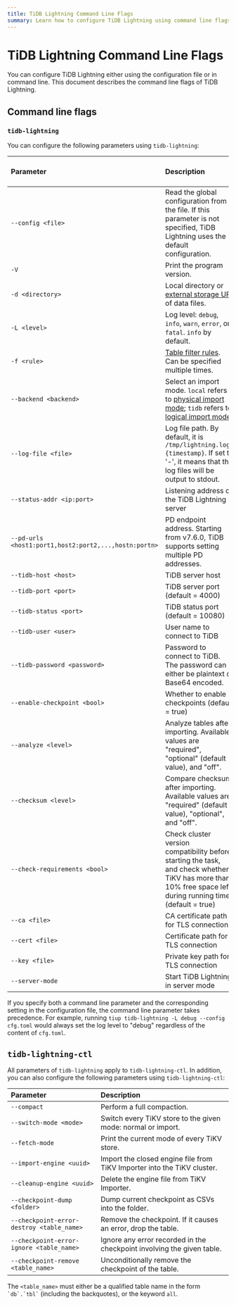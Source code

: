 ```yaml
---
title: TiDB Lightning Command Line Flags
summary: Learn how to configure TiDB Lightning using command line flags.
---
```


# TiDB Lightning Command Line Flags

You can configure TiDB Lightning either using the configuration file or in command line. This document describes the command line flags of TiDB Lightning.

## Command line flags

### `tidb-lightning`

You can configure the following parameters using `tidb-lightning`:

| Parameter | Description | Corresponding configuration item |
| :---- | :---- | :---- |
| `--config <file>` | Read the global configuration from the file. If this parameter is not specified, TiDB Lightning uses the default configuration. | |
| `-V` | Print the program version. | |
| `-d <directory>` | Local directory or [external storage URI](/external-storage-uri.md) of data files. | `mydumper.data-source-dir` |
| `-L <level>` | Log level: `debug`, `info`, `warn`, `error`, or `fatal`. `info` by default.| `lightning.level` |
| `-f <rule>` | [Table filter rules](/table-filter.md). Can be specified multiple times. | `mydumper.filter` |
| `--backend <backend>` | Select an import mode. `local` refers to [physical import mode](/tidb-lightning/tidb-lightning-physical-import-mode.md); `tidb` refers to [logical import mode](/tidb-lightning/tidb-lightning-logical-import-mode.md). | `tikv-importer.backend` |
| `--log-file <file>` | Log file path. By default, it is `/tmp/lightning.log.{timestamp}`. If set to '-', it means that the log files will be output to stdout. | `lightning.log-file` |
| `--status-addr <ip:port>` | Listening address of the TiDB Lightning server | `lightning.status-port` |
| `--pd-urls <host1:port1,host2:port2,...,hostn:portn>` | PD endpoint address. Starting from v7.6.0, TiDB supports setting multiple PD addresses. | `tidb.pd-addr` |
| `--tidb-host <host>` | TiDB server host | `tidb.host` |
| `--tidb-port <port>` | TiDB server port (default = 4000) | `tidb.port` |
| `--tidb-status <port>` | TiDB status port (default = 10080) | `tidb.status-port` |
| `--tidb-user <user>` | User name to connect to TiDB | `tidb.user` |
| `--tidb-password <password>` | Password to connect to TiDB. The password can either be plaintext or Base64 encoded. | `tidb.password` |
| `--enable-checkpoint <bool>` | Whether to enable checkpoints (default = true) | `checkpoint.enable` |
| `--analyze <level>` | Analyze tables after importing. Available values are "required", "optional" (default value), and "off". | `post-restore.analyze` |
| `--checksum <level>` | Compare checksum after importing. Available values are "required" (default value), "optional", and "off". | `post-restore.checksum` |
| `--check-requirements <bool>` | Check cluster version compatibility before starting the task, and check whether TiKV has more than 10% free space left during running time. (default = true) | `lightning.check-requirements` |
| `--ca <file>` | CA certificate path for TLS connection | `security.ca-path` |
| `--cert <file>` | Certificate path for TLS connection | `security.cert-path` |
| `--key <file>` | Private key path for TLS connection | `security.key-path` |
| `--server-mode` | Start TiDB Lightning in server mode | `lightning.server-mode` |

If you specify both a command line parameter and the corresponding setting in the configuration file, the command line parameter takes precedence. For example, running `tiup tidb-lightning -L debug --config cfg.toml` would always set the log level to "debug" regardless of the content of `cfg.toml`.

## `tidb-lightning-ctl`

All parameters of `tidb-lightning` apply to `tidb-lightning-ctl`. In addition, you can also configure the following parameters using `tidb-lightning-ctl`:

| Parameter | Description |
|:----|:----|
| `--compact` | Perform a full compaction. |
| `--switch-mode <mode>` | Switch every TiKV store to the given mode: normal or import. |
| `--fetch-mode` | Print the current mode of every TiKV store. |
| `--import-engine <uuid>` | Import the closed engine file from TiKV Importer into the TiKV cluster. |
| `--cleanup-engine <uuid>` | Delete the engine file from TiKV Importer. |
| `--checkpoint-dump <folder>` | Dump current checkpoint as CSVs into the folder. |
| `--checkpoint-error-destroy <table_name>` | Remove the checkpoint. If it causes an error, drop the table. |
| `--checkpoint-error-ignore <table_name>` | Ignore any error recorded in the checkpoint involving the given table. |
|`--checkpoint-remove <table_name>` | Unconditionally remove the checkpoint of the table. |

The `<table_name>` must either be a qualified table name in the form `` `db`.`tbl` `` (including the backquotes), or the keyword `all`.
